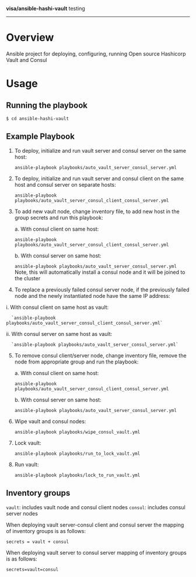 **visa/ansible-hashi-vault** testing

---
# Overview

Ansible project for deploying, configuring, running Open source Hashicorp Vault and Consul

# Usage

## Running the playbook

	$ cd ansible-hashi-vault

Example Playbook
---------------- 

1. To deploy, initialize and run vault server and consul server on the same host:
    
    `ansible-playbook playbooks/auto_vault_server_consul_server.yml`

2. To deploy, initialize and run vault server and consul client on the same host and consul server on separate hosts:

    `ansible-playbook playbooks/auto_vault_server_consul_client_consul_server.yml`

3. To add new vault node, change inventory file, to add new host in the group secrets and run this playbook:

   a. With consul client on same host:

    `ansible-playbook playbooks/auto_vault_server_consul_client_consul_server.yml`

   b. With consul server on same host:

    `ansible-playbook playbooks/auto_vault_server_consul_server.yml` 
  Note, this will automatically install a consul node and it will be joined to the cluster

4. To replace a previously failed consul server node, if the previously failed node and the newly instantiated node have the same IP address:
  
  i. With consul client on same host as vault:

      `ansible-playbook playbooks/auto_vault_server_consul_client_consul_server.yml`
  
  ii. With consul server on same host as vault:

      `ansible-playbook playbooks/auto_vault_server_consul_server.yml`

5. To remove consul client/server node, change inventory file, remove the node from appropriate group and run the playbook:

   a. With consul client on same host:

    `ansible-playbook playbooks/auto_vault_server_consul_client_consul_server.yml`

   b. With consul server on same host:

    `ansible-playbook playbooks/auto_vault_server_consul_server.yml`

6. Wipe vault and consul nodes:

    `ansible-playbook playbooks/wipe_consul_vault.yml`

7. Lock vault:

    `ansible-playbook playbooks/run_to_lock_vault.yml`

8. Run vault:

    `ansible-playbook playbooks/lock_to_run_vault.yml`


Inventory groups
---------------- 

`vault`: includes vault node and consul client nodes
`consul`: includes consul server nodes

When deploying vault server-consul client and consul server the mapping of inventory groups is as follows:

`secrets = vault + consul`

When deploying vault server to consul server mapping of inventory groups is as follows: 

`secrets=vault=consul`
